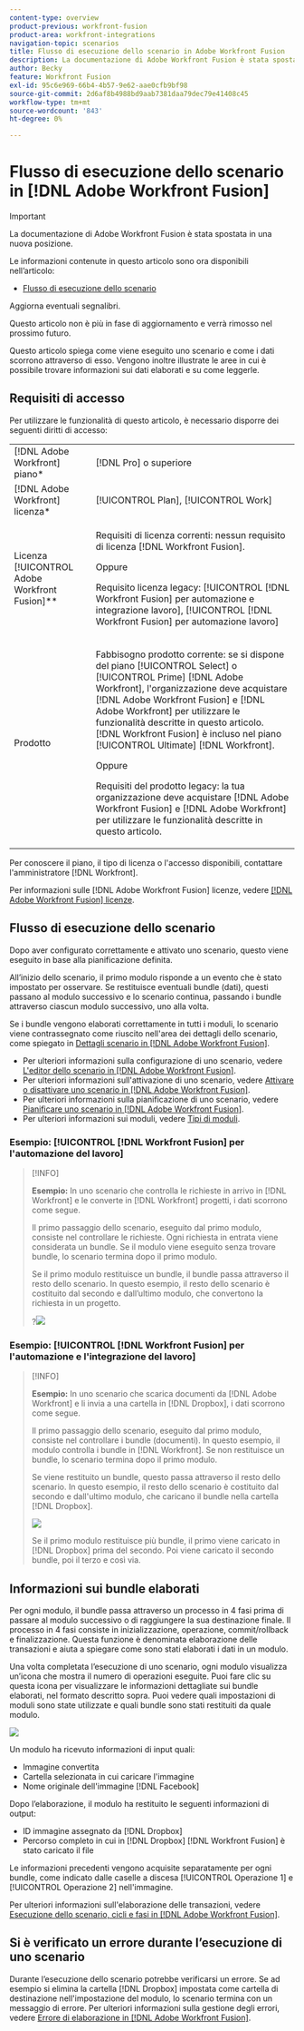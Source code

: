 ```yaml
---
content-type: overview
product-previous: workfront-fusion
product-area: workfront-integrations
navigation-topic: scenarios
title: Flusso di esecuzione dello scenario in Adobe Workfront Fusion
description: La documentazione di Adobe Workfront Fusion è stata spostata in una nuova posizione. Questo articolo è stato dichiarato obsoleto, ma contiene un collegamento al nuovo articolo che descrive questa funzionalità.
author: Becky
feature: Workfront Fusion
exl-id: 95c6e969-66b4-4b57-9e62-aae0cfb9bf98
source-git-commit: 2d6af8b4988bd9aab7381daa79dec79e41408c45
workflow-type: tm+mt
source-wordcount: '843'
ht-degree: 0%

---
```


# Flusso di esecuzione dello scenario in [!DNL Adobe Workfront Fusion]

>[!IMPORTANT]
>
>La documentazione di Adobe Workfront Fusion è stata spostata in una nuova posizione.
>
>Le informazioni contenute in questo articolo sono ora disponibili nell’articolo:
>
>* [Flusso di esecuzione dello scenario](https://experienceleague.adobe.com/docs/workfront-fusion/using/references/scenarios/scenario-execution-flow.html)
>
>Aggiorna eventuali segnalibri.
>
>Questo articolo non è più in fase di aggiornamento e verrà rimosso nel prossimo futuro.

Questo articolo spiega come viene eseguito uno scenario e come i dati scorrono attraverso di esso. Vengono inoltre illustrate le aree in cui è possibile trovare informazioni sui dati elaborati e su come leggerle.

## Requisiti di accesso

Per utilizzare le funzionalità di questo articolo, è necessario disporre dei seguenti diritti di accesso:

<table style="table-layout:auto"> 
 <col> 
 <col> 
 <tbody> 
  <tr> 
    <td role="rowheader">[!DNL Adobe Workfront] piano*</td> 
   <td> <p>[!DNL Pro] o superiore</p> </td> 
  </tr> 
  <tr data-mc-conditions=""> 
   <td role="rowheader">[!DNL Adobe Workfront] licenza*</td> 
   <td> <p>[!UICONTROL Plan], [!UICONTROL Work]</p> </td> 
  </tr> 
  <tr> 
   <td role="rowheader">Licenza [!UICONTROL Adobe Workfront Fusion]**</td> 
   <td>
   <p>Requisiti di licenza correnti: nessun requisito di licenza [!DNL Workfront Fusion].</p>
   <p>Oppure</p>
   <p>Requisito licenza legacy: [!UICONTROL [!DNL Workfront Fusion] per automazione e integrazione lavoro], [!UICONTROL [!DNL Workfront Fusion] per automazione lavoro]</p>
   </td> 
  </tr> 
  <tr> 
   <td role="rowheader">Prodotto</td> 
   <td>
   <p>Fabbisogno prodotto corrente: se si dispone del piano [!UICONTROL Select] o [!UICONTROL Prime] [!DNL Adobe Workfront], l'organizzazione deve acquistare [!DNL Adobe Workfront Fusion] e [!DNL Adobe Workfront] per utilizzare le funzionalità descritte in questo articolo. [!DNL Workfront Fusion] è incluso nel piano [!UICONTROL Ultimate] [!DNL Workfront].</p>
   <p>Oppure</p>
   <p>Requisiti del prodotto legacy: la tua organizzazione deve acquistare [!DNL Adobe Workfront Fusion] e [!DNL Adobe Workfront] per utilizzare le funzionalità descritte in questo articolo.</p>
   </td> 
  </tr> 
 </tbody> 
</table>

Per conoscere il piano, il tipo di licenza o l&#39;accesso disponibili, contattare l&#39;amministratore [!DNL Workfront].

Per informazioni sulle [!DNL Adobe Workfront Fusion] licenze, vedere [[!DNL Adobe Workfront Fusion] licenze](../../workfront-fusion/get-started/license-automation-vs-integration.md).

## Flusso di esecuzione dello scenario

Dopo aver configurato correttamente e attivato uno scenario, questo viene eseguito in base alla pianificazione definita.

All’inizio dello scenario, il primo modulo risponde a un evento che è stato impostato per osservare. Se restituisce eventuali bundle (dati), questi passano al modulo successivo e lo scenario continua, passando i bundle attraverso ciascun modulo successivo, uno alla volta.

Se i bundle vengono elaborati correttamente in tutti i moduli, lo scenario viene contrassegnato come riuscito nell&#39;area dei dettagli dello scenario, come spiegato in [Dettagli scenario in [!DNL Adobe Workfront Fusion]](../../workfront-fusion/scenarios/scenario-detail.md).

* Per ulteriori informazioni sulla configurazione di uno scenario, vedere [L&#39;editor dello scenario in [!DNL Adobe Workfront Fusion]](../../workfront-fusion/scenarios/scenario-editor.md).
* Per ulteriori informazioni sull&#39;attivazione di uno scenario, vedere [Attivare o disattivare uno scenario in [!DNL Adobe Workfront Fusion]](../../workfront-fusion/scenarios/activate-or-inactivate-scenario.md).
* Per ulteriori informazioni sulla pianificazione di uno scenario, vedere [Pianificare uno scenario in [!DNL Adobe Workfront Fusion]](../../workfront-fusion/scenarios/schedule-a-scenario.md).
* Per ulteriori informazioni sui moduli, vedere [Tipi di moduli](../../workfront-fusion/modules/module-types.md).

### Esempio: [!UICONTROL [!DNL Workfront Fusion] per l&#39;automazione del lavoro]

>[!INFO]
>
>**Esempio:** In uno scenario che controlla le richieste in arrivo in [!DNL Workfront] e le converte in [!DNL Workfront] progetti, i dati scorrono come segue.
>
>Il primo passaggio dello scenario, eseguito dal primo modulo, consiste nel controllare le richieste. Ogni richiesta in entrata viene considerata un bundle. Se il modulo viene eseguito senza trovare bundle, lo scenario termina dopo il primo modulo.
>
>Se il primo modulo restituisce un bundle, il bundle passa attraverso il resto dello scenario. In questo esempio, il resto dello scenario è costituito dal secondo e dall’ultimo modulo, che convertono la richiesta in un progetto.
>
>?![](assets/example-execution-flow-wf-only-350x157.png)

### Esempio: [!UICONTROL [!DNL Workfront Fusion] per l&#39;automazione e l&#39;integrazione del lavoro]

>[!INFO]
>
>**Esempio:** In uno scenario che scarica documenti da [!DNL Adobe Workfront] e li invia a una cartella in [!DNL Dropbox], i dati scorrono come segue.
>
>Il primo passaggio dello scenario, eseguito dal primo modulo, consiste nel controllare i bundle (documenti). In questo esempio, il modulo controlla i bundle in [!DNL Workfront]. Se non restituisce un bundle, lo scenario termina dopo il primo modulo.
>
>Se viene restituito un bundle, questo passa attraverso il resto dello scenario. In questo esempio, il resto dello scenario è costituito dal secondo e dall&#39;ultimo modulo, che caricano il bundle nella cartella [!DNL Dropbox].
>
>![](assets/example-wf-dropbox-scen-execution-flow-350x202.png)
>
>Se il primo modulo restituisce più bundle, il primo viene caricato in [!DNL Dropbox] prima del secondo. Poi viene caricato il secondo bundle, poi il terzo e così via.

## Informazioni sui bundle elaborati

Per ogni modulo, il bundle passa attraverso un processo in 4 fasi prima di passare al modulo successivo o di raggiungere la sua destinazione finale. Il processo in 4 fasi consiste in inizializzazione, operazione, commit/rollback e finalizzazione. Questa funzione è denominata elaborazione delle transazioni e aiuta a spiegare come sono stati elaborati i dati in un modulo.

Una volta completata l’esecuzione di uno scenario, ogni modulo visualizza un’icona che mostra il numero di operazioni eseguite. Puoi fare clic su questa icona per visualizzare le informazioni dettagliate sui bundle elaborati, nel formato descritto sopra. Puoi vedere quali impostazioni di moduli sono state utilizzate e quali bundle sono stati restituiti da quale modulo.

![](assets/info-processed-bundles-350x396.png)

Un modulo ha ricevuto informazioni di input quali:

* Immagine convertita
* Cartella selezionata in cui caricare l&#39;immagine
* Nome originale dell&#39;immagine [!DNL Facebook]

Dopo l’elaborazione, il modulo ha restituito le seguenti informazioni di output:

* ID immagine assegnato da [!DNL Dropbox]
* Percorso completo in cui in [!DNL Dropbox] [!DNL Workfront Fusion] è stato caricato il file

Le informazioni precedenti vengono acquisite separatamente per ogni bundle, come indicato dalle caselle a discesa [!UICONTROL Operazione 1] e [!UICONTROL Operazione 2] nell&#39;immagine.

Per ulteriori informazioni sull&#39;elaborazione delle transazioni, vedere [Esecuzione dello scenario, cicli e fasi in [!DNL Adobe Workfront Fusion]](../../workfront-fusion/scenarios/scenario-execution-cycles-phases.md).

## Si è verificato un errore durante l’esecuzione di uno scenario

Durante l’esecuzione dello scenario potrebbe verificarsi un errore. Se ad esempio si elimina la cartella [!DNL Dropbox] impostata come cartella di destinazione nell&#39;impostazione del modulo, lo scenario termina con un messaggio di errore. Per ulteriori informazioni sulla gestione degli errori, vedere [Errore di elaborazione in [!DNL Adobe Workfront Fusion]](../../workfront-fusion/errors/error-processing.md).
